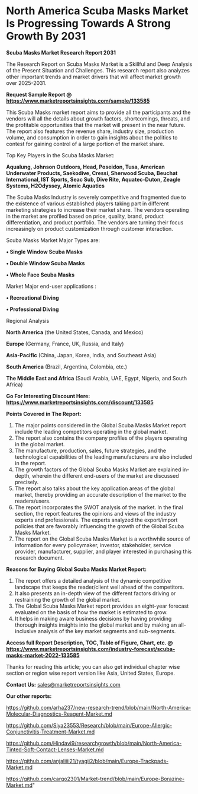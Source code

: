 # North America Scuba Masks Market Is Progressing Towards A Strong Growth By 2031

<strong>Scuba Masks Market Research Report 2031</strong>

The Research Report on Scuba Masks Market is a Skillful and Deep Analysis of the Present Situation and Challenges. This research report also analyzes other important trends and market drivers that will affect market growth over 2025-2031.

<strong>Request Sample Report @ <a href=https://www.marketreportsinsights.com/sample/133585>https://www.marketreportsinsights.com/sample/133585</a></strong>

This Scuba Masks market report aims to provide all the participants and the vendors will all the details about growth factors, shortcomings, threats, and the profitable opportunities that the market will present in the near future. The report also features the revenue share, industry size, production volume, and consumption in order to gain insights about the politics to contest for gaining control of a large portion of the market share.

Top Key Players in the Scuba Masks Market:

<strong>Aqualung, Johnson Outdoors, Head, Poseidon, Tusa, American Underwater Products, Saekodive, Cressi, Sherwood Scuba, Beuchat International, IST Sports, Seac Sub, Dive Rite, Aquatec-Duton, Zeagle Systems, H2Odyssey, Atomic Aquatics</strong>

The Scuba Masks Industry is severely competitive and fragmented due to the existence of various established players taking part in different marketing strategies to increase their market share. The vendors operating in the market are profiled based on price, quality, brand, product differentiation, and product portfolio. The vendors are turning their focus increasingly on product customization through customer interaction.

Scuba Masks Market Major Types are:

<strong>• Single Window Scuba Masks

• Double Window Scuba Masks

• Whole Face Scuba Masks</strong>

Market Major end-user applications :

<strong>• Recreational Diving

• Professional Diving</strong>

Regional Analysis

</u><strong><b>North America</b></strong> (the United States, Canada, and Mexico)

<strong><b>Europe </b></strong>(Germany, France, UK, Russia, and Italy)

<strong><b>Asia-Pacific</b></strong> (China, Japan, Korea, India, and Southeast Asia)

<strong><b>South America</b></strong> (Brazil, Argentina, Colombia, etc.)

<strong><b>The Middle East and Africa</b></strong> (Saudi Arabia, UAE, Egypt, Nigeria, and South Africa)

<strong>Go For Interesting Discount Here: <a href=https://www.marketreportsinsights.com/discount/133585>https://www.marketreportsinsights.com/discount/133585</a></strong>

<strong>Points Covered in The Report:</strong>
<ol>
  <li>The major points considered in the Global Scuba Masks Market report include the leading competitors operating in the global market.</li>
  <li>The report also contains the company profiles of the players operating in the global market.</li>
  <li>The manufacture, production, sales, future strategies, and the technological capabilities of the leading manufacturers are also included in the report.</li>
  <li>The growth factors of the Global Scuba Masks Market are explained in-depth, wherein the different end-users of the market are discussed precisely.</li>
  <li>The report also talks about the key application areas of the global market, thereby providing an accurate description of the market to the readers/users.</li>
  <li>The report incorporates the SWOT analysis of the market. In the final section, the report features the opinions and views of the industry experts and professionals. The experts analyzed the export/import policies that are favorably influencing the growth of the Global Scuba Masks Market.</li>
  <li>The report on the Global Scuba Masks Market is a worthwhile source of information for every policymaker, investor, stakeholder, service provider, manufacturer, supplier, and player interested in purchasing this research document.</li>
</ol>
<strong>Reasons for Buying Global Scuba Masks Market Report:</strong>

<ol>
  <li>The report offers a detailed analysis of the dynamic competitive landscape that keeps the reader/client well ahead of the competitors.</li>
  <li>It also presents an in-depth view of the different factors driving or restraining the growth of the global market.</li>
  <li>The Global Scuba Masks Market report provides an eight-year forecast evaluated on the basis of how the market is estimated to grow.</li>
  <li>It helps in making aware business decisions by having providing thorough insights insights into the global market and by making an all-inclusive analysis of the key market segments and sub-segments.</li>
</ol>
<strong>Access full Report Description, TOC, Table of Figure, Chart, etc. @ <a href=https://www.marketreportsinsights.com/industry-forecast/scuba-masks-market-2022-133585>https://www.marketreportsinsights.com/industry-forecast/scuba-masks-market-2022-133585</a></strong>


Thanks for reading this article; you can also get individual chapter wise section or region wise report version like Asia, United States, Europe.

<strong>Contact Us:</strong>
sales@marketreportsinsights.com

<strong>Our other reports:</strong>

<a href=https://github.com/arha237/new-research-trend/blob/main/North-America-Molecular-Diagnostics-Reagent-Market.md>https://github.com/arha237/new-research-trend/blob/main/North-America-Molecular-Diagnostics-Reagent-Market.md</a>

<a href=https://github.com/Siya23553/Research/blob/main/Europe-Allergic-Conjunctivitis-Treatment-Market.md>https://github.com/Siya23553/Research/blob/main/Europe-Allergic-Conjunctivitis-Treatment-Market.md</a>

<a href=https://github.com/Hindavi9/researchgrowth/blob/main/North-America-Tinted-Soft-Contact-Lenses-Market.md>https://github.com/Hindavi9/researchgrowth/blob/main/North-America-Tinted-Soft-Contact-Lenses-Market.md</a>

<a href=https://github.com/anjaliiii21/tyagii2/blob/main/Europe-Trackpads-Market.md>https://github.com/anjaliiii21/tyagii2/blob/main/Europe-Trackpads-Market.md</a>

<a href=https://github.com/cargo2301/Market-trend/blob/main/Europe-Borazine-Market.md>https://github.com/cargo2301/Market-trend/blob/main/Europe-Borazine-Market.md</a>"
